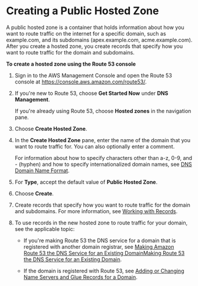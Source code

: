 # Creating a Public Hosted Zone<a name="CreatingHostedZone"></a>

A public hosted zone is a container that holds information about how you want to route traffic on the internet for a specific domain, such as example\.com, and its subdomains \(apex\.example\.com, acme\.example\.com\)\. After you create a hosted zone, you create records that specify how you want to route traffic for the domain and subdomains\.

**To create a hosted zone using the Route 53 console**

1. Sign in to the AWS Management Console and open the Route 53 console at [https://console\.aws\.amazon\.com/route53/](https://console.aws.amazon.com/route53/)\.

1. If you're new to Route 53, choose **Get Started Now** under **DNS Management**\.

   If you're already using Route 53, choose **Hosted zones** in the navigation pane\.

1. Choose **Create Hosted Zone**\.

1. In the **Create Hosted Zone** pane, enter the name of the domain that you want to route traffic for\. You can also optionally enter a comment\.

   For information about how to specify characters other than a\-z, 0\-9, and \- \(hyphen\) and how to specify internationalized domain names, see [DNS Domain Name Format](DomainNameFormat.md)\.

1. For **Type**, accept the default value of **Public Hosted Zone**\.

1. Choose **Create**\.

1. Create records that specify how you want to route traffic for the domain and subdomains\. For more information, see [Working with Records](rrsets-working-with.md)\.

1. To use records in the new hosted zone to route traffic for your domain, see the applicable topic:

   + If you're making Route 53 the DNS service for a domain that is registered with another domain registrar, see [Making Amazon Route 53 the DNS Service for an Existing DomainMaking Route 53 the DNS Service for an Existing Domain](MigratingDNS.md)\.

   + If the domain is registered with Route 53, see [Adding or Changing Name Servers and Glue Records for a Domain](domain-name-servers-glue-records.md)\.